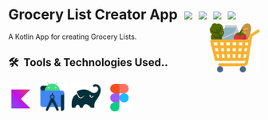 # Grocery List Creator App &nbsp;![](https://img.shields.io/badge/-Kotlin-blue?style=flat&logo=kotlin&logoColor=black)&nbsp; ![](https://img.shields.io/badge/-Android_Studio-darkred?style=flat&logo=Android&logoColor=black)&nbsp; ![](https://img.shields.io/badge/-Google_Maps_APIs-darkgreen?style=flat&logo=GoogleMaps&logoColor=white)&nbsp; ![](https://img.shields.io/badge/-APIs-purple?style=flat&logo=GoogleCloud&logoColor=white)&nbsp; <img src="https://github.com/AnshSinghSonkhia/Grocery-List-Creator-App/blob/master/app/src/main/res/drawable-v24/grocerycart.png" title="Business Maps App Logo" alt="Business Maps App Logo" width="100" height="100" align="right"/>&nbsp;
A Kotlin App for creating Grocery Lists.


## 🛠 &nbsp;Tools & Technologies Used..

<img src="https://github.com/devicons/devicon/blob/master/icons/kotlin/kotlin-original.svg" title="Kotlin" alt="Kotlin" width="50" height="50"/>&nbsp;
<a href="https://g.dev/AnshSinghSonkhia"><img src="https://github.com/devicons/devicon/blob/master/icons/androidstudio/androidstudio-original.svg" title="AndroidStudio"  alt="AndroidStudio" width="60" height="60"/></a>&nbsp;
<img src="https://github.com/devicons/devicon/blob/master/icons/gradle/gradle-plain.svg" title="Gradle"  alt="Gradle" width="60" height="60"/>&nbsp;
<img src="https://github.com/devicons/devicon/blob/master/icons/figma/figma-original.svg" title="Figma" alt="Figma" width="55" height="55"/>&nbsp;
